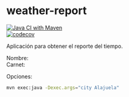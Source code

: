 weather-report
==============
[![Java CI with Maven](https://github.com/martinicr/weather-report/actions/workflows/maven.yml/badge.svg?branch=main)](https://github.com/martinicr/weather-report/actions/workflows/maven.yml)  
[![codecov](https://codecov.io/gh/martinicr/weather-report/branch/main/graph/badge.svg?token=4ZEHY5OH2N)](https://codecov.io/gh/martinicr/weather-report)

Aplicación para obtener el reporte del tiempo.

Nombre:  
Carnet:

Opciones:

```bash
mvn exec:java -Dexec.args="city Alajuela"
```